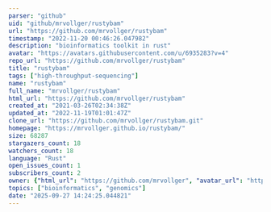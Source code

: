 ```yaml
---
parser: "github"
uid: "github/mrvollger/rustybam"
url: "https://github.com/mrvollger/rustybam"
timestamp: "2022-11-20 00:46:26.047982"
description: "bioinformatics toolkit in rust"
avatar: "https://avatars.githubusercontent.com/u/6935283?v=4"
repo_url: "https://github.com/mrvollger/rustybam"
title: "rustybam"
tags: ["high-throughput-sequencing"]
name: "rustybam"
full_name: "mrvollger/rustybam"
html_url: "https://github.com/mrvollger/rustybam"
created_at: "2021-03-26T02:34:38Z"
updated_at: "2022-11-19T01:01:47Z"
clone_url: "https://github.com/mrvollger/rustybam.git"
homepage: "https://mrvollger.github.io/rustybam/"
size: 68287
stargazers_count: 18
watchers_count: 18
language: "Rust"
open_issues_count: 1
subscribers_count: 2
owner: {"html_url": "https://github.com/mrvollger", "avatar_url": "https://avatars.githubusercontent.com/u/6935283?v=4", "login": "mrvollger", "type": "User"}
topics: ["bioinformatics", "genomics"]
date: "2025-09-27 14:24:25.044821"
---
```

